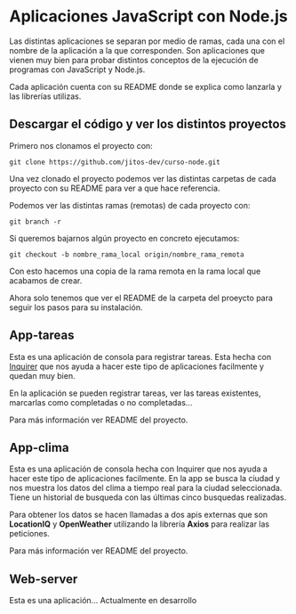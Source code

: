 # Aplicaciones JavaScript con Node.js

Las distintas aplicaciones se separan por medio de ramas, cada una con el nombre de la aplicación a la que corresponden. Son aplicaciones que vienen muy bien para probar distintos conceptos de la ejecución de programas con JavaScript y Node.js.

Cada aplicación cuenta con su README donde se explica como lanzarla y las librerías utilizas.

## Descargar el código y ver los distintos proyectos
Primero nos clonamos el proyecto con:

```
git clone https://github.com/jitos-dev/curso-node.git
```
Una vez clonado el proyecto podemos ver las distintas carpetas de cada proyecto con su README para ver a que hace referencia.

Podemos ver las distintas ramas (remotas) de cada proyecto con: 

```
git branch -r
```

Si queremos bajarnos algún proyecto en concreto ejecutamos:
```
git checkout -b nombre_rama_local origin/nombre_rama_remota
```

Con esto hacemos una copia de la rama remota en la rama local que acabamos de crear.

Ahora solo tenemos que ver el README de la carpeta del proeycto para seguir los pasos para su instalación.



## App-tareas

Esta es una aplicación de consola para registrar tareas. Esta hecha con [Inquirer](https://www.npmjs.com/package/inquirer) que nos ayuda a hacer este tipo de aplicaciones facilmente y quedan muy bien. 

En la aplicación se pueden registrar tareas, ver las tareas existentes, marcarlas como completadas o no completadas...

Para más información ver README del proyecto.


## App-clima

Esta es una aplicación de consola hecha con Inquirer que nos ayuda a hacer este tipo de aplicaciones facilmente. En la app se busca la ciudad y nos muestra los datos del clima a tiempo real para la ciudad seleccionada. Tiene un historial de busqueda con las últimas cinco busquedas realizadas.

Para obtener los datos se hacen llamadas a dos apis externas que son **LocationIQ** y **OpenWeather** utilizando la librería **Axios** para realizar las peticiones. 

Para más información ver README del proyecto.

## Web-server

Esta es una aplicación... Actualmente en desarrollo
